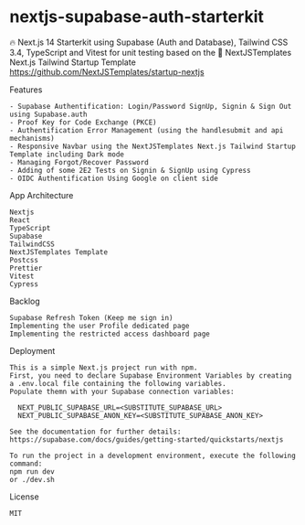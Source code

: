 # nextjs-supabase-auth-starterkit
🔥 Next.js 14 Starterkit using Supabase (Auth and Database), Tailwind CSS 3.4, TypeScript and Vitest for unit testing based on the 🚀 NextJSTemplates Next.js Tailwind Startup Template
https://github.com/NextJSTemplates/startup-nextjs


Features

    - Supabase Authentification: Login/Password SignUp, Signin & Sign Out using Supabase.auth
    - Proof Key for Code Exchange (PKCE)
    - Authentification Error Management (using the handlesubmit and api mechanisms) 
    - Responsive Navbar using the NextJSTemplates Next.js Tailwind Startup Template including Dark mode
    - Managing Forgot/Recover Password
    - Adding of some 2E2 Tests on Signin & SignUp using Cypress
    - OIDC Authentification Using Google on client side


App Architecture

    Nextjs
    React
    TypeScript
    Supabase
    TailwindCSS
    NextJSTemplates Template
    Postcss
    Prettier
    Vitest
    Cypress
    

Backlog

    Supabase Refresh Token (Keep me sign in)
    Implementing the user Profile dedicated page
    Implementing the restricted access dashboard page 

Deployment

    This is a simple Next.js project run with npm.
    First, you need to declare Supabase Environment Variables by creating a .env.local file containing the following variables.
    Populate themn with your Supabase connection variables:
    
      NEXT_PUBLIC_SUPABASE_URL=<SUBSTITUTE_SUPABASE_URL>
      NEXT_PUBLIC_SUPABASE_ANON_KEY=<SUBSTITUTE_SUPABASE_ANON_KEY>
    
    See the documentation for further details: https://supabase.com/docs/guides/getting-started/quickstarts/nextjs
    
    To run the project in a development environment, execute the following command: 
    npm run dev
    or ./dev.sh
    
License

    MIT 
